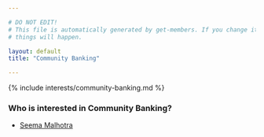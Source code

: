 ```yaml
---

# DO NOT EDIT!
# This file is automatically generated by get-members. If you change it, bad
# things will happen.

layout: default
title: "Community Banking"

---
```


{% include interests/community-banking.md %}

### Who is interested in Community Banking?


* [Seema Malhotra](/members/seema-malhotra.html)
